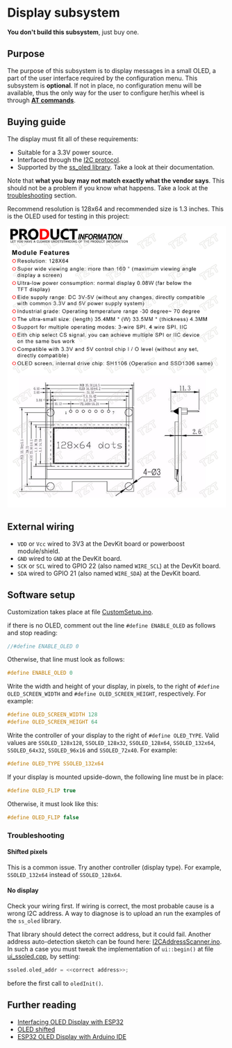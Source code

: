 # Display subsystem

**You don't build this subsystem**, just buy one.

## Purpose

The purpose of this subsystem is to display messages in a small OLED, a part of the user interface required by the configuration menu. This subsystem is **optional**. If not in place, no configuration menu will be available, thus the only way for the user to configure her/his wheel is through [**AT commands**](./../../../firmware/UARTProtocol_en.md).

## Buying guide

The display must fit all of these requirements:

- Suitable for a 3.3V power source.
- Interfaced through the [I2C protocol](https://en.wikipedia.org/wiki/I%C2%B2C).
- Supported by the [ss_oled library](https://github.com/bitbank2/ss_oled). Take a look at their documentation.

Note that **what you buy may not match exactly what the vendor says**. This should not be a problem if you know what happens. Take a look at the [troubleshooting](#troubleshooting) section.

Recommend resolution is 128x64 and recommended size is 1.3 inches. This is the OLED used for testing in this project: 

![OLED used for testing](./OLEDdatasheet128x64.jpg)

## External wiring

- `VDD` or `Vcc` wired to 3V3 at the DevKit board or powerboost module/shield.
- `GND` wired to `GND` at the DevKit board.
- `SCK` or `SCL` wired to GPIO 22 (also named `WIRE_SCL`) at the DevKit board.
- `SDA` wired to GPIO 21 (also named `WIRE_SDA`) at the DevKit board.

## Software setup

Customization takes place at file [CustomSetup.ino](../../../../src/Firmware/CustomSetup/CustomSetup.ino).

if there is no OLED, comment out the line `#define ENABLE_OLED` as follows and stop reading:

```c
//#define ENABLE_OLED 0
```

Otherwise, that line must look as follows:

```c
#define ENABLE_OLED 0
```

Write the width and height of your display, in pixels, to the right of `#define OLED_SCREEN_WIDTH` and `#define OLED_SCREEN_HEIGHT`, respectively. For example:

```c
#define OLED_SCREEN_WIDTH 128
#define OLED_SCREEN_HEIGHT 64
```

Write the controller of your display to the right of `#define OLED_TYPE`. Valid values are `SSOLED_128x128`, `SSOLED_128x32`, `SSOLED_128x64`, `SSOLED_132x64`, `SSOLED_64x32`, `SSOLED_96x16` and `SSOLED_72x40`. For example:

```c
#define OLED_TYPE SSOLED_132x64
```

If your display is mounted upside-down, the following line must be in place:

```c
#define OLED_FLIP true
```

Otherwise, it must look like this:

```c
#define OLED_FLIP false
```

### Troubleshooting

#### Shifted pixels

This is a common issue. Try another controller (display type). For example, `SSOLED_132x64` instead of `SSOLED_128x64`.

#### No display

Check your wiring first. If wiring is correct, the most probable cause is a wrong I2C address. A way to diagnose is to upload an run the examples of the `ss_oled` library.

That library should detect the correct address, but it could fail. Another address auto-detection sketch can be found here: [I2CAddressScanner.ino](../../../../src/Firmware/I2CAddressScanner/I2CAddressScanner.ino). In such a case you must tweak the implementation of `ui::begin()` at file [ui_ssoled.cpp](../../../../src/common/ui_ssoled.cpp), by setting:

```c
ssoled.oled_addr = <<correct address>>;
```

before the first call to `oledInit()`.

## Further reading

- [Interfacing OLED Display with ESP32](https://www.tutorialspoint.com/esp32_for_iot/interfacing_oled_display_with_esp32.htm)
- [OLED shifted](https://forum.arduino.cc/t/oled-shifted/323480/2)
- [ESP32 OLED Display with Arduino IDE](https://randomnerdtutorials.com/esp32-ssd1306-oled-display-arduino-ide/)
